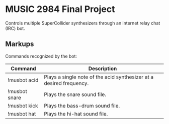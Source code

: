 MUSIC 2984 Final Project
========================
Controls multiple SuperCollider synthesizers through an internet relay chat (IRC) bot. 

Markups
-------

Commands recognized by the bot:

Command | Description
--- | ---
!musbot acid <freq> | Plays a single note of the acid synthesizer at a desired frequency.
!musbot snare | Plays the snare sound file.
!musbot kick | Plays the bass-drum sound file.
!musbot hat | Plays the hi-hat sound file.
